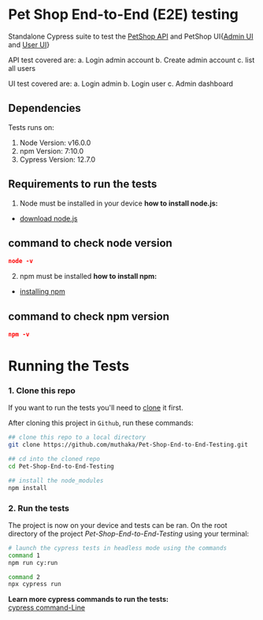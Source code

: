 # Pet Shop End-to-End (E2E) testing
Standalone Cypress suite to test the [PetShop API](https://pet-shop.buckhill.com.hr/api/swagger) and PetShop UI{[Admin UI](https://pet-shop.buckhill.com.hr/login) and [User UI](https://pet-shop.buckhill.com.hr/)}

API test covered are:
a. Login admin account
b. Create admin account
c. list all users

UI test covered are:
a. Login admin 
b. Login user
c. Admin dashboard


Dependencies
------------
Tests runs on:
1. Node Version: v16.0.0
2. npm Version: 7:10.0
3. Cypress Version: 12.7.0

## Requirements to run the tests
1. Node must be installed in your device
**how to install node.js:**
* [download node.js](https://nodejs.org/en/download)

## command to check node version 
```json
node -v
```

2. npm must be installed
**how to install npm:**
* [installing npm](https://docs.npmjs.com/downloading-and-installing-node-js-and-npm)

## command to check npm version 
```json
npm -v
```

# Running the Tests


### 1. Clone this repo

If you want to run the tests you'll need to [clone](https://github.com/muthaka/Pet-Shop-End-to-End-Testing) it first.

After cloning this project in `Github`, run these commands:

```bash
## clone this repo to a local directory
git clone https://github.com/muthaka/Pet-Shop-End-to-End-Testing.git

## cd into the cloned repo
cd Pet-Shop-End-to-End-Testing

## install the node_modules
npm install

```
### 2. Run the tests
The project is now on your device and tests can be ran.
On the root directory of the project *Pet-Shop-End-to-End-Testing* using your terminal:

```bash
# launch the cypress tests in headless mode using the commands
command 1
npm run cy:run 

command 2
npx cypress run

```

**Learn more cypress commands to run the tests:**  
[cypress command-Line](https://docs.cypress.io/guides/guides/command-line) 
